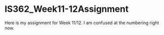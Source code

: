 # IS362_Week11-12Assignment

Here is my assignment for Week 11/12. I am confused at the numbering right now.
